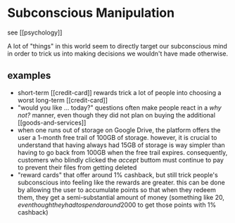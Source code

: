 # Subconscious Manipulation

see [[psychology]]

A lot of "things" in this world seem to directly target our subconscious mind in order to trick us into making decisions we wouldn't have made otherwise.

## examples

- short-term [[credit-card]] rewards trick a lot of people into choosing a worst long-term [[credit-card]]
- "would you like ... today?" questions often make people react in a _why not?_ manner, even though they did not plan on buying the additional [[goods-and-services]]
- when one runs out of storage on Google Drive, the platform offers the user a 1-month free trail of 100GB of storage. however, it is crucial to understand that having always had 15GB of storage is way simpler than having to go back from 100GB when the free trail expires. consequently, customers who blindly clicked the _accept_ buttom must continue to pay to prevent their files from getting deleted
- "reward cards" that offer around 1% cashback, but still trick people's subconscious into feeling like the rewards are greater. this can be done by allowing the user to accumulate points so that when they redeem them, they get a semi-substantial amount of money (something like 20$, even though they had to spend around 2000$ to get those points with 1% cashback)
